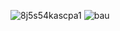 
![8j5s54kascpa1](https://github.com/user-attachments/assets/3b37e81e-dc85-45a0-996b-87820119a8e5)
![bau](https://github.com/user-attachments/assets/7485b8a8-2d79-4a55-9d68-1c13815698de)

